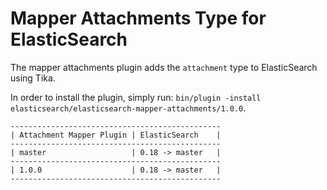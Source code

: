 Mapper Attachments Type for ElasticSearch
==================================

The mapper attachments plugin adds the `attachment` type to ElasticSearch using Tika.

In order to install the plugin, simply run: `bin/plugin -install elasticsearch/elasticsearch-mapper-attachments/1.0.0`.

    -----------------------------------------------
    | Attachment Mapper Plugin | ElasticSearch    |
    -----------------------------------------------
    | master                   | 0.18 -> master   |
    -----------------------------------------------
    | 1.0.0                    | 0.18 -> master   |
    -----------------------------------------------

